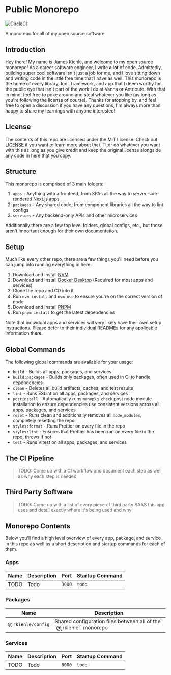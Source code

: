 # Public Monorepo

[![CircleCI](https://dl.circleci.com/status-badge/img/gh/jrkienle/public-monorepo/tree/main.svg?style=shield)](https://dl.circleci.com/status-badge/redirect/gh/jrkienle/public-monorepo/tree/main)

A monorepo for all of my open source software

## Introduction

Hey there! My name is James Kienle, and welcome to my open source monorepo! As a career software
engineer, I write **a lot** of code. Admittedly, building super cool software isn't just a job for
me, and I love sitting down and writing code in the little free time that I have as well. This
monorepo is the home of every library, tool, framework, and app that I deem worthy for the public
eye that isn't part of the work I do at Vanna or Antribute. With that in mind, feel free to poke
around and steal whatever you like (as long as you're following the license of course). Thanks for
stopping by, and feel free to open a discussion if you have any questions, I'm always more than
happy to share my learnings with anyone interested!

## License

The contents of this repo are licensed under the MIT License. Check out [LICENSE](LICENSE)
if you want to learn more about that. Tl;dr do whatever you want with this as long as you give
credit and keep the original license alongside any code in here that you copy.

## Structure

This monorepo is comprised of 3 main folders:

1. `apps` - Anything with a frontend, from SPAs all the way to server-side-rendered Next.js apps
1. `packages` - Any shared code, from component libraries all the way to lint configs
1. `services` - Any backend-only APIs and other microservices

Additionally there are a few top level folders, global configs, etc., but those aren't important
enough for their own documentation.

## Setup

Much like every other repo, there are a few things you'll need before you can jump into running
everything in here.

1. Download and Install [NVM](https://github.com/nvm-sh/nvm)
1. Download and Install [Docker Desktop](https://www.docker.com/products/docker-desktop/)
   (Required for most apps and services)
1. Clone the repo and CD into it
1. Run `nvm install` and `nvm use` to ensure you're on the correct version of node
1. Download and Install [PNPM](https://pnpm.io/)
1. Run `pnpm install` to get the latest dependencies

Note that individual apps and services will very likely have their own setup instructions. Please
defer to their individual READMEs for any applicable information there.

## Global Commands

The following global commands are available for your usage:

- `build` - Builds all apps, packages, and services
- `build:packages` - Builds only packages, often used in CI to handle dependencies
- `clean` - Deletes all build artifacts, caches, and test results
- `lint` - Runs ESLint on all apps, packages, and services
- `postinstall` - Automatically runs `manypkg check` post node module installation to ensure
  dependencies use consistent versions across all apps, packages, and services
- `reset` - Runs clean and additionally removes all `node_modules`, completely resetting the repo
- `styles:format` - Runs Prettier on every file in the repo
- `styles:lint` - Ensures that Prettier has been ran on every file in the repo, throws if not
- `test` - Runs Vitest on all apps, packages, and services

## The CI Pipeline

> TODO: Come up with a CI workflow and document each step as well as why each step is needed

## Third Party Software

> TODO: Come up with a list of every piece of third party SAAS this app uses and detail exactly where
> it's being used and why

## Monorepo Contents

Below you'll find a high level overview of every app, package, and service in this repo as well as
a short description and startup commands for each of them.

### Apps

| Name | Description | Port   | Startup Command |
| ---- | ----------- | ------ | --------------- |
| TODO | Todo        | `3000` | `todo`          |

### Packages

| Name               | Description                                                         |
| ------------------ | ------------------------------------------------------------------- |
| `@jrkienle/config` | Shared configuration files between all of the `@jrkienle`` monorepo |

### Services

| Name | Description | Port   | Startup Command |
| ---- | ----------- | ------ | --------------- |
| TODO | Todo        | `8000` | `todo`          |
